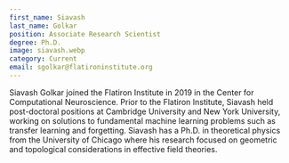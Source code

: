 ```yaml
---
first_name: Siavash 
last_name: Golkar
position: Associate Research Scientist
degree: Ph.D.
image: siavash.webp
category: Current
email: sgolkar@flatironinstitute.org
---
```

<!-- bio below -->
Siavash Golkar joined the Flatiron Institute in 2019 in the Center for Computational Neuroscience. Prior to the Flatiron Institute, Siavash held post-doctoral positions at Cambridge University and New York University, working on solutions to fundamental machine learning problems such as transfer learning and forgetting. Siavash has a Ph.D. in theoretical physics from the University of Chicago where his research focused on geometric and topological considerations in effective field theories.